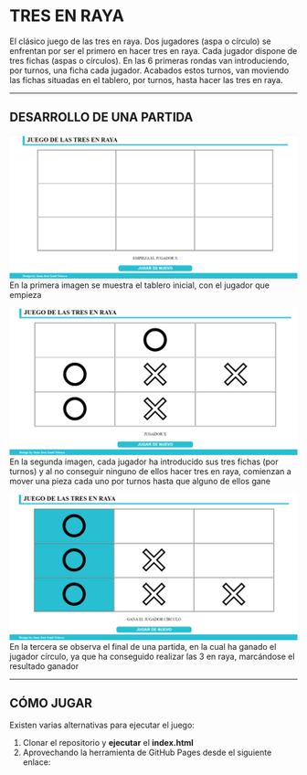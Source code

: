 # TRES EN RAYA

El clásico juego de las tres en raya. Dos jugadores (aspa o círculo) se enfrentan por ser el primero en hacer tres en raya. Cada jugador dispone de tres fichas (aspas o círculos). En las 6 primeras rondas van introduciendo, por turnos, una ficha cada jugador. Acabados estos turnos, van moviendo las fichas situadas en el tablero, por turnos, hasta hacer las tres en raya.
___
## DESARROLLO DE UNA PARTIDA
![img1](./assets/imgmd/img1.png)
En la primera imagen se muestra el tablero inicial, con el jugador que empieza

![img2](./assets/imgmd/img2.png)
En la segunda imagen, cada jugador ha introducido sus tres fichas (por turnos) y al no conseguir ninguno de ellos hacer tres en raya, comienzan a mover una pieza cada uno por turnos hasta que alguno de ellos gane

![img2](./assets/imgmd/img3.png)
En la tercera se observa el final de una partida, en la cual ha ganado el jugador círculo, ya que ha conseguido realizar las 3 en raya, marcándose el resultado ganador
___
## CÓMO JUGAR
Existen varias alternativas para ejecutar el juego:
1. Clonar el repositorio y **ejecutar** el **index.html**
2. Aprovechando la herramienta de GitHub Pages desde el siguiente enlace: